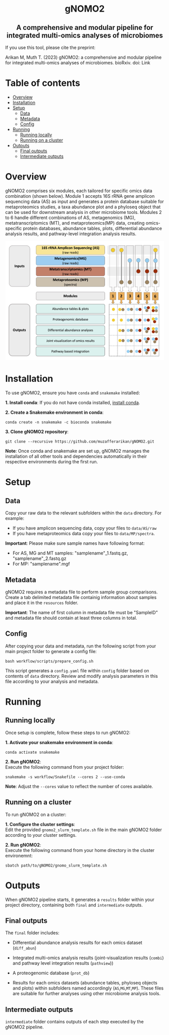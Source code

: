 <h1 align="center">gNOMO2</h1>
<h2 align="center">A comprehensive and modular pipeline for integrated multi-omics analyses of microbiomes</h2>

If you use this tool, please cite the preprint:  
  
Arikan M, Muth T. (2023) gNOMO2: a comprehensive and modular pipeline for integrated 
multi-omics analyses of microbiomes. bioRxiv. doi: Link

# Table of contents
- [Overview](#overview)
- [Installation](#installation)
- [Setup](#setup)
    - [Data](#data)
    - [Metadata](#metadata)
    - [Config](#config)
- [Running](#running)
    - [Running locally](#running-locally)
    - [Running on a cluster](#running-on-a-cluster)
- [Outputs](#outputs)
    - [Final outputs](#final-outputs)
    - [Intermediate outputs](#intermediate-outputs)

# Overview
gNOMO2 comprises six modules, each tailored for specific omics data combination (shown below). Module 1 accepts 16S rRNA gene amplicon sequencing data (AS) as input and generates a protein database suitable for metaproteomics studies, a taxa abundance plot and a phyloseq object that can be used for downstream analysis in other microbiome tools. Modules 2 to 6 handle different combinations of AS, metagenomics (MG), metatranscriptomics (MT), and metaproteomics(MP) data, creating omics-specific protein databases, abundance tables, plots, differential abundance analysis results, and pathway-level integration analysis results. 

![Local Image](images/pipeline_overview.jpg)

# Installation
To use gNOMO2, ensure you have `conda` and  `snakemake` installed: 
   
**1. Install conda**: If you do not have conda installed, [install conda](https://conda.io/projects/conda/en/latest/user-guide/install/index.html).  
  
**2. Create a Snakemake environment in conda**:
```
conda create -n snakemake -c bioconda snakemake
```
  

**3. Clone gNOMO2 repository**:
```
git clone --recursive https://github.com/muzafferarikan/gNOMO2.git
```
  
**Note**: Once conda and snakemake are set up, gNOMO2 manages the installation of all other tools and dependencies automatically in their respective environments during the first run. 

# Setup
## Data
Copy your raw data to the relevant subfolders within the `data` directory. For example:  
* If you have amplicon sequencing data, copy your files to `data/AS/raw`  
* If you have metaproteomics data copy your files to `data/MP/spectra`.   
  
**Important**: Please make sure sample names have following format: 
* For AS, MG and MT samples: "samplename"_1.fastq.gz, "samplename"_2.fastq.gz  
* For MP: "samplename".mgf

## Metadata
gNOMO2 requires a metadata file to perform sample group comparisons. Create a tab delimited metadata file containig information about samples and place it in the `resources` folder.  

**Important**: The name of first column in metadata file must be "SampleID" and metadata file should contain at least three columns in total.

## Config
After copying your data and metadata, run the following script from your main project folder to generate a config file:   
```
bash workflow/scripts/prepare_config.sh
```
This script generates a `config.yaml` file within `config` folder based on contents of `data` directory. Review and modify analysis parameters in this file according to your analysis and metadata.

# Running
## Running locally
Once setup is complete, follow these steps to run gNOMO2: 
   
**1. Activate your snakemake environment in conda**:
```
conda activate snakemake
```


**2. Run gNOMO2**:  
Execute the following command from your project folder:
```
snakemake -s workflow/Snakefile --cores 2 --use-conda
```


**Note**: Adjust the `--cores` value to reflect the number of cores available.  

## Running on a cluster
To run gNOMO2 on a cluster:  
  
**1. Configure the cluster settings**:  
Edit the provided `gnomo2_slurm_template.sh` file in the main gNOMO2 folder according to your cluster settings.  


**2. Run gNOMO2**:  
Execute the following command from your home directory in the cluster environemnt:
```
sbatch path/to/gNOMO2/gnomo_slurm_template.sh
```

# Outputs
When gNOMO2 pipeline starts, it generates a `results` folder within your project directory, containing both `final` and `intermediate` outputs.

## Final outputs
The `final` folder includes:  
* Differential abundance analysis results for each omics dataset (`diff_abun`)  

* Integrated multi-omics analysis results (joint-visualization results (`combi`) and pathway level integration results (`pathview`))  

* A proteogenomic database (`prot_db`)  

* Results for each omics datasets (abundance tables, phyloseq objects and plots) within subfolders named accordingly (`AS`,`MG`,`MT`,`MP`). These files are suitable for further analyses using other microbiome analysis tools. 

## Intermediate outputs
`intermediate` folder contains outputs of each step executed by the gNOMO2 pipeline. 
